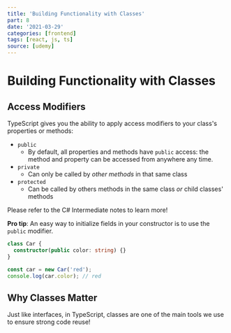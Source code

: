 ```yaml
---
title: 'Building Functionality with Classes'
part: 8
date: '2021-03-29'
categories: [frontend]
tags: [react, js, ts]
source: [udemy]
---
```


# Building Functionality with Classes

## Access Modifiers

TypeScript gives you the ability to apply access modifiers to your class's properties or methods:

- `public`
  - By default, all properties and methods have `public` access: the method and property can be accessed from anywhere any time.
- `private`
  - Can only be called by _other methods_ in that same class
- `protected`
  - Can be called by others methods in the same class _or_ child classes' methods

Please refer to the C# Intermediate notes to learn more!

**Pro tip**: An easy way to initialize fields in your constructor is to use the `public` modifier.

```ts
class Car {
  constructor(public color: string) {}
}

const car = new Car('red');
console.log(car.color); // red
```

## Why Classes Matter

Just like interfaces, in TypeScript, classes are one of the main tools we use to ensure strong code reuse!
